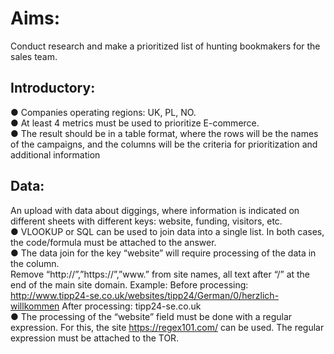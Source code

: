# Aims:
Conduct research and make a prioritized list of hunting bookmakers for the sales team.  

## Introductory:  

● Companies operating regions: UK, PL, NO.  
● At least 4 metrics must be used to prioritize E-commerce.  
● The result should be in a table format, where the rows will be the names of the campaigns, and the columns will be the criteria for prioritization and additional information  

## Data:  
An upload with data about diggings, where information is indicated on different sheets with different keys: website, funding, visitors, etc.  
● VLOOKUP or SQL can be used to join data into a single list. In both cases, the code/formula must be attached to the answer.  
● The data join for the key “website” will require processing of the data in the column.  
Remove “http://”,”https://”,”www.” from site names, all text after “/” at the end of the main site domain. Example:
Before processing: http://www.tipp24-se.co.uk/websites/tipp24/German/0/herzlich-willkommen
After processing: tipp24-se.co.uk  
● The processing of the “website” field must be done with a regular expression. For this, the site https://regex101.com/ can be used. The regular expression must be attached to the TOR.
